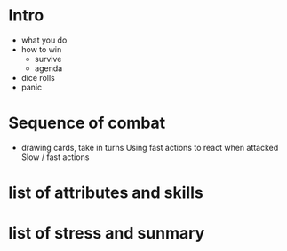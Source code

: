 # Intro
- what you do
- how to win 
   - survive
   - agenda
- dice rolls
- panic

# Sequence of combat 
- drawing cards, take in turns
Using fast actions to react when attacked
Slow / fast actions

# list of attributes and skills

# list of stress and sunmary

